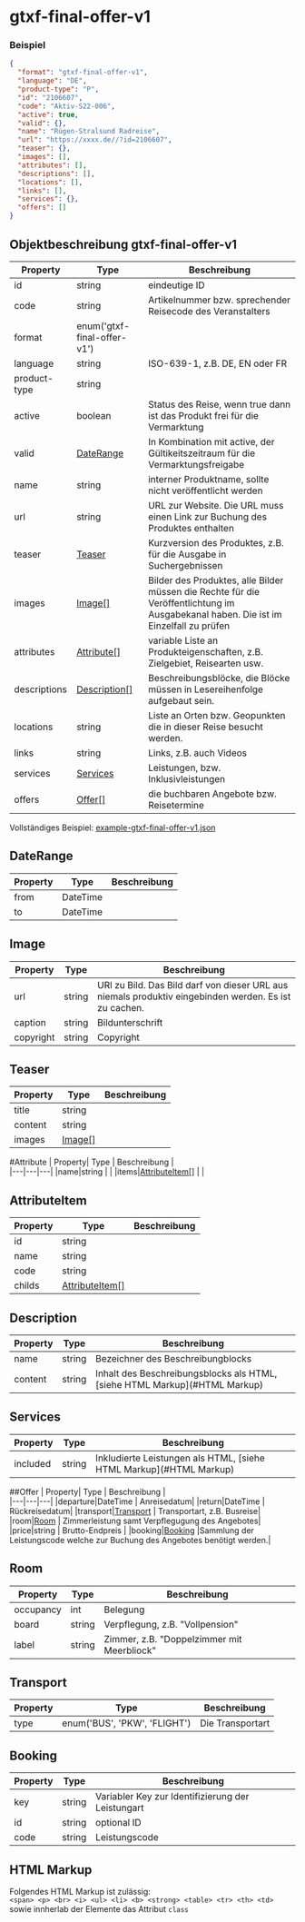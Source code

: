 
# gtxf-final-offer-v1

### Beispiel
````json
{
  "format": "gtxf-final-offer-v1",
  "language": "DE",
  "product-type": "P",
  "id": "2106607",
  "code": "Aktiv-S22-006",
  "active": true,
  "valid": {},
  "name": "Rügen-Stralsund Radreise",
  "url": "https://xxxx.de//?id=2106607",
  "teaser": {},
  "images": [],
  "attributes": [],
  "descriptions": [],
  "locations": [],
  "links": [],
  "services": {},
  "offers": []
}
````

## Objektbeschreibung gtxf-final-offer-v1
| Property| Type | Beschreibung |   
|---|---|---| 
|id|string | eindeutige ID|
|code|string | Artikelnummer bzw. sprechender Reisecode des Veranstalters|
|format|enum('gtxf-final-offer-v1') | |
|language|string | ISO-639-1, z.B. DE, EN oder FR|
|product-type|string | |
|active|boolean | Status des Reise, wenn true dann ist das Produkt frei für die Vermarktung |
|valid|[DateRange](#DateRange) | In Kombination mit active, der Gültikeitszeitraum für die Vermarktungsfreigabe |
|name|string | interner Produktname, sollte nicht veröffentlicht werden|
|url|string | URL zur Website. Die URL muss einen Link zur Buchung des Produktes enthalten|
|teaser|[Teaser](#Teaser) | Kurzversion des Produktes, z.B. für die Ausgabe in Suchergebnissen|
|images|[Image[]](#Image) | Bilder des Produktes, alle Bilder müssen die Rechte für die Veröffentlichtung im Ausgabekanal haben. Die ist im Einzelfall zu prüfen|
|attributes|[Attribute[]](#Attribute) | variable Liste an Produkteigenschaften, z.B. Zielgebiet, Reisearten usw.|
|descriptions|[Description[]](#Description) | Beschreibungsblöcke, die Blöcke müssen in Lesereihenfolge aufgebaut sein.|
|locations|string | Liste an Orten bzw. Geopunkten die in dieser Reise besucht werden. |
|links|string | Links, z.B. auch Videos |
|services|[Services](#Services) | Leistungen, bzw. Inklusivleistungen|
|offers|[Offer[]](#Offer) | die buchbaren Angebote bzw. Reisetermine |



Vollständiges Beispiel:
[example-gtxf-final-offer-v1.json](example-gtxf-final-offer-v1.json)


## DateRange
| Property| Type | Beschreibung |   
|---|---|---|
|from|DateTime | |
|to|DateTime | |

## Image
| Property| Type | Beschreibung |   
|---|---|---|
|url|string | URl zu Bild. Das Bild darf von dieser URL aus niemals produktiv eingebinden werden. Es ist zu cachen.|
|caption|string | Bildunterschrift|
|copyright|string | Copyright |

## Teaser
| Property| Type | Beschreibung |   
|---|---|---|
|title|string | |
|content|string ||
|images|[Image[]](#Image) | |

#Attribute
| Property| Type | Beschreibung |   
|---|---|---|
|name|string | |
|items|[AttributeItem[]](#AttributeItem) | |


## AttributeItem
| Property| Type | Beschreibung |   
|---|---|---|
|id|string | |
|name|string | |
|code|string | |
|childs|[AttributeItem[]](#AttributeItem)| |

## Description
| Property| Type | Beschreibung |   
|---|---|---|
|name|string | Bezeichner des Beschreibungblocks|
|content|string | Inhalt des Beschreibungsblocks als HTML, [siehe HTML Markup](#HTML Markup) |

## Services
| Property| Type | Beschreibung |   
|---|---|---|
|included|string | Inkludierte Leistungen als HTML, [siehe HTML Markup](#HTML Markup)|

##Offer
| Property| Type | Beschreibung |   
|---|---|---|
|departure|DateTime | Anreisedatum|
|return|DateTime | Rückreisedatum|
|transport|[Transport](#Transport) | Transportart, z.B. Busreise|
|room|[Room](#Room) | Zimmerleistung samt Verpflegugung des Angebotes|
|price|string | Brutto-Endpreis |
|booking|[Booking](#Booking) |Sammlung der Leistungscode welche zur Buchung des Angebotes benötigt werden.|


## Room
| Property| Type | Beschreibung |   
|---|---|---| 
|occupancy|int | Belegung|
|board|string | Verpflegung, z.B. "Vollpension"|
|label|string | Zimmer, z.B. "Doppelzimmer mit Meerbliock" |

## Transport
| Property| Type | Beschreibung |   
|---|---|---| 
|type|enum('BUS', 'PKW', 'FLIGHT') | Die Transportart |

## Booking
| Property| Type | Beschreibung |   
|---|---|---|
|key|string | Variabler Key zur Identifizierung der Leistungart|
|id|string | optional ID |
|code|string | Leistungscode|


## HTML Markup
Folgendes HTML Markup ist zulässig: <br>
``<span> <p> <br> <i> <ul> <li> <b> <strong> <table> <tr> <th> <td>`` sowie innherlab der Elemente das Attribut ``class``
